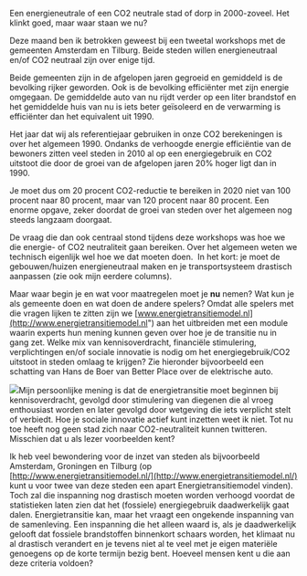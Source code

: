 Een energieneutrale of een CO2 neutrale stad of dorp in
2000-zoveel. Het klinkt goed, maar waar staan we nu?

Deze maand ben ik betrokken geweest bij een tweetal workshops met de&nbsp;
gemeenten Amsterdam en Tilburg. Beide steden willen energieneutraal en/of CO2
neutraal zijn over enige tijd.

Beide gemeenten zijn in de afgelopen jaren gegroeid en gemiddeld is de
bevolking rijker geworden. Ook is de bevolking effici&euml;nter met zijn
energie omgegaan. De gemiddelde auto van nu rijdt verder op een liter brandstof
en het gemiddelde huis van nu is iets beter ge&iuml;soleerd en de verwarming is
effici&euml;nter dan het equivalent uit 1990.

Het jaar dat wij als referentiejaar gebruiken in onze CO2 berekeningen is over
het algemeen 1990. Ondanks de verhoogde energie effici&euml;ntie van de
bewoners zitten veel steden in 2010 al op een energiegebruik en CO2 uitstoot
die door de groei van de afgelopen jaren 20% hoger ligt dan in 1990.

Je moet dus om 20 procent&nbsp;CO2-reductie te bereiken in 2020 niet van 100
procent&nbsp;naar 80 procent, maar van 120 procent&nbsp;naar 80 procent. Een
enorme opgave, zeker doordat de groei van steden over het algemeen nog steeds
langzaam doorgaat.

De vraag die dan ook centraal stond tijdens deze workshops was hoe we die
energie- of CO2 neutraliteit gaan bereiken. Over het algemeen weten we
technisch eigenlijk wel hoe we dat moeten doen.&nbsp; In het kort: je moet de
gebouwen/huizen energieneutraal maken en je transportsysteem drastisch
aanpassen (zie ook mijn eerdere columns).&nbsp;

Maar waar begin je en wat voor maatregelen moet je __nu__ nemen? Wat kun je als
gemeente doen en wat doen de andere spelers? Omdat alle spelers met die vragen
lijken te zitten zijn we
[www.energietransitiemodel.nl](http://www.energietransitiemodel.nl") aan het
uitbreiden met een module waarin experts hun mening kunnen geven over hoe je de
transitie nu in gang zet. Welke mix van kennisoverdracht, financi&euml;le
stimulering,&nbsp; verplichtingen en/of sociale innovatie is nodig om het
energiegebruik/CO2 uitstoot in steden omlaag te krijgen? Zie hieronder
bijvoorbeeld een schatting van Hans de Boer van Better Place over de
elektrische auto.

![](/assets/posts/kerkhoven.jpg)Mijn persoonlijke mening is dat de
energietransitie moet beginnen bij kennisoverdracht, gevolgd door stimulering
van diegenen die al vroeg enthousiast worden en later gevolgd door wetgeving
die iets verplicht stelt of verbiedt. Hoe je sociale innovatie actief kunt
inzetten weet ik niet. Tot nu toe heeft nog geen stad zich naar
CO2-neutraliteit kunnen twitteren.&nbsp; Misschien dat u als lezer voorbeelden
kent?

Ik heb veel bewondering voor de inzet van steden als bijvoorbeeld Amsterdam,
Groningen en Tilburg (op
[http://www.energietransitiemodel.nl/](http://www.energietransitiemodel.nl/)
kunt u voor twee van deze steden een apart Energietransitiemodel vinden). Toch
zal die inspanning nog drastisch moeten worden verhoogd voordat de statistieken
laten zien dat het (fossiele) energiegebruik daadwerkelijk gaat dalen.
Energietransitie kan, maar het vraagt een ongekende inspanning van de
samenleving. Een inspanning die het alleen waard is, als je daadwerkelijk
gelooft dat fossiele brandstoffen binnenkort schaars worden, het klimaat nu al
drastisch verandert en je tevens niet al te veel met je eigen materi&euml;le
genoegens op de korte termijn bezig bent. Hoeveel mensen kent u die aan deze
criteria voldoen?

